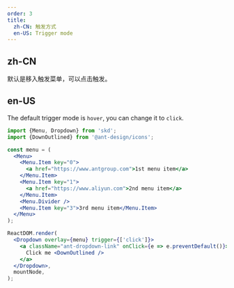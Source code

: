 ```yaml
---
order: 3
title:
  zh-CN: 触发方式
  en-US: Trigger mode
---
```


## zh-CN

默认是移入触发菜单，可以点击触发。

## en-US

The default trigger mode is `hover`, you can change it to `click`.

```jsx
import {Menu, Dropdown} from 'skd';
import {DownOutlined} from '@ant-design/icons';

const menu = (
  <Menu>
    <Menu.Item key="0">
      <a href="https://www.antgroup.com">1st menu item</a>
    </Menu.Item>
    <Menu.Item key="1">
      <a href="https://www.aliyun.com">2nd menu item</a>
    </Menu.Item>
    <Menu.Divider />
    <Menu.Item key="3">3rd menu item</Menu.Item>
  </Menu>
);

ReactDOM.render(
  <Dropdown overlay={menu} trigger={['click']}>
    <a className="ant-dropdown-link" onClick={e => e.preventDefault()}>
      Click me <DownOutlined />
    </a>
  </Dropdown>,
  mountNode,
);
```
